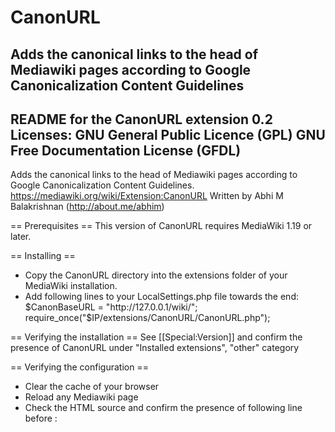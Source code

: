 CanonURL
========
Adds the canonical links to the head of Mediawiki pages according to Google Canonicalization Content Guidelines
--------------------------------------------------------------------------
README for the CanonURL extension 0.2
Licenses: GNU General Public Licence (GPL)
          GNU Free Documentation License (GFDL)
--------------------------------------------------------------------------
Adds the canonical links to the head of Mediawiki pages according to Google Canonicalization Content Guidelines.
<https://mediawiki.org/wiki/Extension:CanonURL>
Written by Abhi M Balakrishnan (http://about.me/abhim)

== Prerequisites ==
This version of CanonURL requires MediaWiki 1.19 or later.

== Installing ==
* Copy the CanonURL directory into the extensions folder of your MediaWiki installation.
* Add following lines to your LocalSettings.php file towards the end:
  $CanonBaseURL = "http://127.0.0.1/wiki/";
	require_once("$IP/extensions/CanonURL/CanonURL.php");

== Verifying the installation ==
See [[Special:Version]] and confirm the presence of CanonURL under "Installed extensions", "other" category

== Verifying the configuration ==
* Clear the cache of your browser
* Reload any Mediawiki page
* Check the HTML source and confirm the presence of following line before </head>:
	<link rel="canonical" href="CANONICAL_URL_OF_CURRENT_PAGE" />
